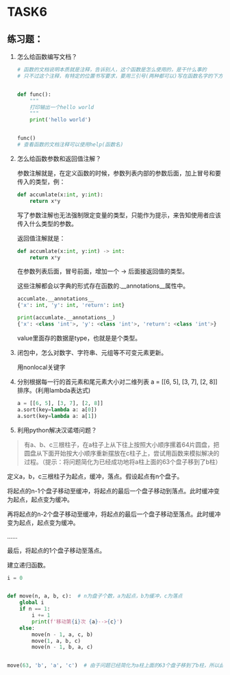 # TASK6

## **练习题**：

1. 怎么给函数编写⽂档？

   ```python
   # 函数的文档说明本质就是注释，告诉别人，这个函数是怎么使用的，是干什么事的
   # 只不过这个注释，有特定的位置书写要求，要用三引号(两种都可以)写在函数名字的下方
   
   
   def func():
       """
       打印输出一个hello world
       """
       print('hello world')
   
   
   func()
   # 查看函数的文档注释可以使用help(函数名)
   ```

2. 怎么给函数参数和返回值注解？

   参数注解就是，在定义函数的时候，参数列表内部的参数后面，加上冒号和要传入的类型，例：

   ```python
   def accumlate(x:int, y:int):
       return x*y
   ```

   写了参数注解也无法强制限定变量的类型，只能作为提示，来告知使用者应该传入什么类型的参数。

   返回值注解就是：

   ```python
   def accumlate(x:int, y:int) -> int:
       return x*y
   ```

   在参数列表后面，冒号前面，增加一个 -> 后面接返回值的类型。

   这些注解都会以字典的形式存在函数的.__annotations__属性中。

   ```python
   accumlate.__annotations__
   {'x': int, 'y': int, 'return': int}
   
   print(accumlate.__annotations__)
   {'x': <class 'int'>, 'y': <class 'int'>, 'return': <class 'int'>}
   ```

   value里面存的数据是type，也就是是个类型。

3. 闭包中，怎么对数字、字符串、元组等不可变元素更新。

   用nonlocal关键字

4. 分别根据每一行的首元素和尾元素大小对二维列表 a = [[6, 5], [3, 7], [2, 8]] 排序。(利用lambda表达式)

   ```python
   a = [[6, 5], [3, 7], [2, 8]]
   a.sort(key=lambda a: a[0])
   a.sort(key=lambda a: a[1])
   ```

5. 利用python解决汉诺塔问题？

> 有a、b、c三根柱子，在a柱子上从下往上按照大小顺序摞着64片圆盘，把圆盘从下面开始按大小顺序重新摆放在c柱子上，尝试用函数来模拟解决的过程。（提示：将问题简化为已经成功地将a柱上面的63个盘子移到了b柱）

定义a，b，c三根柱子为起点，缓冲，落点。假设起点有n个盘子。

将起点的n-1个盘子移动至缓冲，将起点的最后一个盘子移动到落点。此时缓冲变为起点，起点变为缓冲。

再将起点的n-2个盘子移动至缓冲，将起点的最后一个盘子移动至落点。此时缓冲变为起点，起点变为缓冲。

……

最后，将起点的1个盘子移动至落点。

建立递归函数。

```python
i = 0


def move(n, a, b, c):  # n为盘子个数，a为起点，b为缓冲，c为落点
    global i
    if n == 1:
        i += 1
        print(f'移动第{i}次 {a}-->{c}')
    else:
        move(n - 1, a, c, b)
        move(1, a, b, c)
        move(n - 1, b, a, c)


move(63, 'b', 'a', 'c')  # 由于问题已经简化为a柱上面的63个盘子移到了b柱，所以此时b柱变成起点，a柱变成缓冲
```